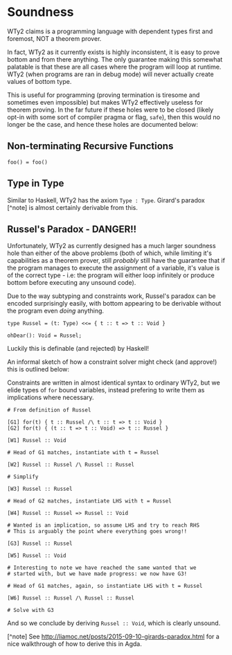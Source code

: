 # Soundness

WTy2 claims is a programming language with dependent types first and foremost, NOT a theorem prover.

In fact, WTy2 as it currently exists is highly inconsistent, it is easy to prove bottom and from there anything. The only guarantee making this somewhat palatable is that these are all cases where the program will loop at runtime. WTy2 (when programs are ran in debug mode) will never actually create values of bottom type.

This is useful for programming (proving termination is tiresome and sometimes even impossible) but makes WTy2 effectively useless for theorem proving. In the far future if these holes were to be closed (likely opt-in with some sort of compiler pragma or flag, `safe`), then this would no longer be the case, and hence these holes are documented below:

## Non-terminating Recursive Functions

```WTy2
foo() = foo()
```

## Type in Type

Similar to Haskell, WTy2 has the axiom `Type : Type`. Girard's paradox [^note] is almost certainly derivable from this.

## Russel's Paradox - DANGER!!

Unfortunately, WTy2 as currently designed has a much larger soundness hole than either of the above problems (both of which, while limiting it's capabilities as a theorem prover, still _probably_ still have the guarantee that if the program manages to execute the assignment of a variable, it's value is of the correct type - i.e: the program will either loop infinitely or produce bottom before executing any unsound code).

Due to the way subtyping and constraints work, Russel's paradox can be encoded surprisingly easily, with bottom appearing to be derivable without the program even _doing_ anything.

```WTy2
type Russel = (t: Type) <<= { t :: t => t :: Void }

ohDear(): Void = Russel;
```

Luckily this is definable (and rejected) by Haskell!

An informal sketch of how a constraint solver might check (and approve!) this is outlined below:

Constraints are written in almost identical syntax to ordinary WTy2, but we elide types of `for` bound variables, instead prefering to write them as implications where necessary.

```WTy2CoSo
# From definition of Russel

[G1] for(t) { t :: Russel /\ t :: t => t :: Void }
[G2] for(t) { (t :: t => t :: Void) => t :: Russel }

[W1] Russel :: Void

# Head of G1 matches, instantiate with t = Russel

[W2] Russel :: Russel /\ Russel :: Russel

# Simplify

[W3] Russel :: Russel

# Head of G2 matches, instantiate LHS with t = Russel

[W4] Russel :: Russel => Russel :: Void

# Wanted is an implication, so assume LHS and try to reach RHS
# This is arguably the point where everything goes wrong!!

[G3] Russel :: Russel

[W5] Russel :: Void

# Interesting to note we have reached the same wanted that we
# started with, but we have made progress: we now have G3!

# Head of G1 matches, again, so instantiate LHS with t = Russel

[W6] Russel :: Russel /\ Russel :: Russel

# Solve with G3
```

And so we conclude by deriving `Russel :: Void`, which is clearly unsound.

[^note] See http://liamoc.net/posts/2015-09-10-girards-paradox.html for a nice walkthrough of how to derive this in Agda.
